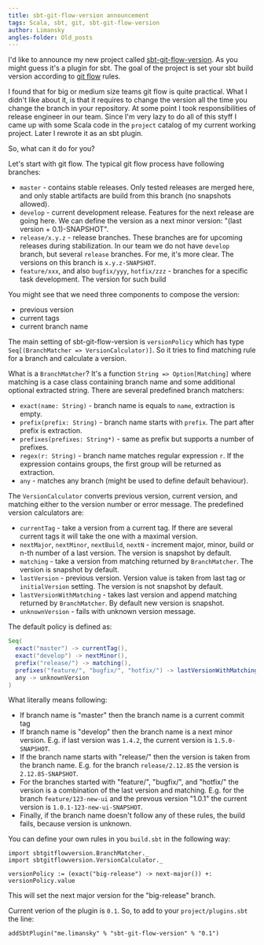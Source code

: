 ```yaml
---
title: sbt-git-flow-version announcement
tags: Scala, sbt, git, sbt-git-flow-version
author: Limansky
angles-folder: Old_posts
---
```


I'd like to announce my new project called [sbt-git-flow-version](https://github.com/limansky/sbt-git-flow-version).
As you might guess it's a plugin for sbt.  The goal of the project is set your
sbt build version according to [git flow](https://leanpub.com/git-flow/read) rules.

I found that for big or medium size teams git flow is quite practical.  What I didn't
like about it, is that it requires to change the version all the time you change the branch
in your repository.  At some point I took responsibilities of release engineer in our team.
Since I'm very lazy to do all of this styff I came up with some Scala code in the `project` catalog
of my current working project. Later I rewrote it as an sbt plugin.

So, what can it do for you?

<!--more-->

Let's start with git flow.  The typical git flow process have following branches:

 * `master` - contains stable releases. Only tested releases are merged here, and only 
   stable artifacts are build from this branch (no snapshots allowed).
 * `develop` - current development release. Features for the next release are going here.
   We can define the version as a next minor version: "(last version + 0.1)-SNAPSHOT".
 * `release/x.y.z` - release branches. These branches are for upcoming releases during
   stabilization.  In our team we do not have `develop` branch, but several `release`
   branches.  For me, it's more clear.  The versions on this branch is `x.y.z-SNAPSHOT`.
 * `feature/xxx`, and also `bugfix/yyy`, `hotfix/zzz` - branches for a specific task
   development.  The version for such build 

You might see that we need three components to compose the version:

 * previous version
 * current tags
 * current branch name

The main setting of sbt-git-flow-version is `versionPolicy` which has type
`Seq[(BranchMatcher => VersionCalculator)]`.  So it tries to find matching rule for
a branch and calculate a version.

What is a `BranchMatcher`?  It's a function `String => Option[Matching]` where matching
is a case class containing branch name and some additional optional extracted string.  There are several
predefined branch matchers:

 
 * `exact(name: String)` - branch name is equals to `name`, extraction is empty.
 * `prefix(prefix: String)` - branch name starts with `prefix`.  The part after prefix is extraction.
 * `prefixes(prefixes: String*)` - same as prefix but supports a number of prefixes.
 * `regex(r: String)` - branch name matches regular expression `r`.  If the expression contains
   groups, the first group will be returned as extraction.
 * `any` - matches any branch (might be used to define default behaviour).

The `VersionCalculator` converts previous version, current version, and matching either
to the version number or error message.  The predefined version calculators are:

 
 * `currentTag` - take a version from a current tag. If there are several current tags it will take the
   one with a maximal version.
 * `nextMajor`, `nextMinor`, `nextBuild`, `nextN` - increment major, minor, build or n-th number of
   a last version. The version is snapshot by default.
 * `matching` - take a version from matching returned by `BranchMatcher`. The version is snapshot by default.
 * `lastVersion` - previous version.  Version value is taken from last tag or `initialVersion` setting.
   The version is not snapshot by default.
 * `lastVersionWithMatching` - takes last version and append matching returned by `BranchMatcher`.  By default
   new version is snapshot.
 * `unknownVersion` - fails with unknown version message.

The default policy is defined as:

```Scala
Seq(
  exact("master") -> currentTag(),
  exact("develop") -> nextMinor(),
  prefix("release/") -> matching(),
  prefixes("feature/", "bugfix/", "hotfix/") -> lastVersionWithMatching(),
  any -> unknownVersion
)
```

What literally means following:

 * If branch name is "master" then the branch name is a current commit tag
 * If branch name is "develop" then the branch name is a next minor version.
   E.g. if last version was `1.4.2`, the current version is `1.5.0-SNAPSHOT`.
 * If the branch name starts with "release/" then the version is taken from the
   branch name.  E.g. for the branch `release/2.12.85` the version is `2.12.85-SNAPSHOT`.
 * For the branches started with "feature/", "bugfix/", and "hotfix/" the version is
   a combination of the last version and matching.  E.g. for the branch `feature/123-new-ui`
   and the prevous version "1.0.1" the current version is `1.0.1-123-new-ui-SNAPSHOT`.
 * Finally, if the branch name doesn't follow any of these rules, the build fails,
   because version is unknown.

You can define your own rules in you `build.sbt` in the following way:

```
import sbtgitflowversion.BranchMatcher._
import sbtgitflowversion.VersionCalculator._

versionPolicy := (exact("big-release") -> next-major()) +: versionPolicy.value
```

This will set the next major version for the "big-release" branch.

Current verion of the plugin is `0.1`.  So, to add to your `project/plugins.sbt` the line:

```
addSbtPlugin("me.limansky" % "sbt-git-flow-version" % "0.1")
```
